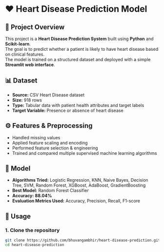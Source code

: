 # ❤️ Heart Disease Prediction Model  

## 📌 Project Overview  
This project is a **Heart Disease Prediction System** built using **Python** and **Scikit-learn**.  
The goal is to predict whether a patient is likely to have heart disease based on clinical features.  
The model is trained on a structured dataset and deployed with a simple **Streamlit web interface**.  

## 📊 Dataset  
- **Source:** CSV Heart Disease dataset  
- **Size:** 918 rows  
- **Type:** Tabular data with patient health attributes and target labels  
- **Target Variable:** Presence or absence of heart disease  

## ⚙️ Features & Preprocessing  
- Handled missing values  
- Applied feature scaling and encoding  
- Performed feature selection & engineering  
- Trained and compared multiple supervised machine learning algorithms  

## 🤖 Model  
- **Algorithms Tried:** Logistic Regression, KNN, Naive Bayes, Decision Tree, SVM, Random Forest, XGBoost, AdaBoost, GradientBoosting  
- **Best Model:** Random Forest Classifier  
- **Accuracy:** **88.04%**  
- **Evaluation Metrics Used:** Accuracy, Precision, Recall, F1-score

## 🚀 Usage  
### 1. Clone the repository  
```bash
git clone https://github.com/bhuvangambhir/heart-disease-prediction.git
cd heart-disease-prediction
